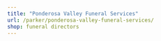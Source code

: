 ```yaml
---
title: "Ponderosa Valley Funeral Services"
url: /parker/ponderosa-valley-funeral-services/
shop: funeral directors
---
```

